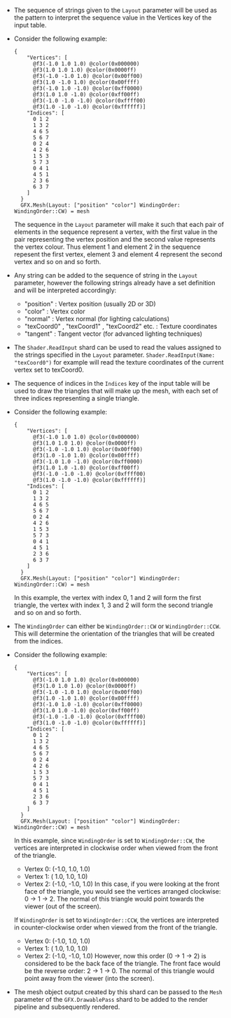 - The sequence of strings given to the `Layout` parameter will be used as the pattern to interpret the sequence value in the Vertices key of the input table.

- Consider the following example:
  ```shards
  {
      "Vertices": [
        @f3(-1.0 1.0 1.0) @color(0x000000)
        @f3(1.0 1.0 1.0) @color(0x0000ff)
        @f3(-1.0 -1.0 1.0) @color(0x00ff00)
        @f3(1.0 -1.0 1.0) @color(0x00ffff)
        @f3(-1.0 1.0 -1.0) @color(0xff0000)
        @f3(1.0 1.0 -1.0) @color(0xff00ff)
        @f3(-1.0 -1.0 -1.0) @color(0xffff00)
        @f3(1.0 -1.0 -1.0) @color(0xffffff)]
      "Indices": [
        0 1 2
        1 3 2
        4 6 5
        5 6 7
        0 2 4
        4 2 6
        1 5 3
        5 7 3
        0 4 1
        4 5 1
        2 3 6
        6 3 7
      ]
    }
    GFX.Mesh(Layout: ["position" "color"] WindingOrder: WindingOrder::CW) = mesh
    ```

    The sequence in the `Layout` parameter will make it such that each pair of elements in the sequence represent a vertex, with the first value in the pair representing the vertex position and the second value represents the vertex colour. Thus element 1 and element 2 in the sequence repesent the first vertex, element 3 and element 4 represent the second vertex and so on and so forth.

- Any string can be added to the sequence of string in the `Layout` parameter, however the following strings already have a set definition and will be interpreted accordingly:
  - "position" : Vertex position (usually 2D or 3D)
  - "color" : Vertex color
  - "normal" : Vertex normal (for lighting calculations)
  - "texCoord0" , "texCoord1" , "texCoord2" etc. : Texture coordinates
  - "tangent" : Tangent vector (for advanced lighting techniques)

- The `Shader.ReadInput` shard can be used to read the values assigned to the strings specified in the `Layout` parameter. `Shader.ReadInput(Name: "texCoord0")` for example will read the texture coordinates of the current vertex set to texCoord0.

- The sequence of indices in the `Indices` key of the input table will be used to draw the triangles that will make up the mesh, with each set of three indices representing a single triangle.

- Consider the following example:
  ```shards
  {
      "Vertices": [
        @f3(-1.0 1.0 1.0) @color(0x000000)
        @f3(1.0 1.0 1.0) @color(0x0000ff)
        @f3(-1.0 -1.0 1.0) @color(0x00ff00)
        @f3(1.0 -1.0 1.0) @color(0x00ffff)
        @f3(-1.0 1.0 -1.0) @color(0xff0000)
        @f3(1.0 1.0 -1.0) @color(0xff00ff)
        @f3(-1.0 -1.0 -1.0) @color(0xffff00)
        @f3(1.0 -1.0 -1.0) @color(0xffffff)]
      "Indices": [
        0 1 2
        1 3 2
        4 6 5
        5 6 7
        0 2 4
        4 2 6
        1 5 3
        5 7 3
        0 4 1
        4 5 1
        2 3 6
        6 3 7
      ]
    }
    GFX.Mesh(Layout: ["position" "color"] WindingOrder: WindingOrder::CW) = mesh
    ```
    In this example, the vertex with index 0, 1 and 2 will form the first triangle, the vertex with index 1, 3 and 2 will form the second triangle and so on and so forth.

- The `WindingOrder` can either be `WindingOrder::CW` or `WindingOrder::CCW`. This will determine the orientation of the triangles that will be created from the indices.

- Consider the following example:
  ```shards
  {
      "Vertices": [
        @f3(-1.0 1.0 1.0) @color(0x000000)
        @f3(1.0 1.0 1.0) @color(0x0000ff)
        @f3(-1.0 -1.0 1.0) @color(0x00ff00)
        @f3(1.0 -1.0 1.0) @color(0x00ffff)
        @f3(-1.0 1.0 -1.0) @color(0xff0000)
        @f3(1.0 1.0 -1.0) @color(0xff00ff)
        @f3(-1.0 -1.0 -1.0) @color(0xffff00)
        @f3(1.0 -1.0 -1.0) @color(0xffffff)]
      "Indices": [
        0 1 2
        1 3 2
        4 6 5
        5 6 7
        0 2 4
        4 2 6
        1 5 3
        5 7 3
        0 4 1
        4 5 1
        2 3 6
        6 3 7
      ]
    }
    GFX.Mesh(Layout: ["position" "color"] WindingOrder: WindingOrder::CW) = mesh
    ```
    In this example, since `WindingOrder` is set to `WindingOrder::CW`, the vertices are interpreted in clockwise order when viewed from the front of the triangle.
    - Vertex 0: (-1.0, 1.0, 1.0)
    - Vertex 1: ( 1.0, 1.0, 1.0)
    - Vertex 2: (-1.0, -1.0, 1.0)
    In this case, if you were looking at the front face of the triangle, you would see the vertices arranged clockwise: 0 -> 1 -> 2.
    The normal of this triangle would point towards the viewer (out of the screen).

    If `WindingOrder` is set to `WindingOrder::CCW`, the vertices are interpreted in counter-clockwise order when viewed from the front of the triangle.
    - Vertex 0: (-1.0, 1.0, 1.0)
    - Vertex 1: ( 1.0, 1.0, 1.0)
    - Vertex 2: (-1.0, -1.0, 1.0)
    However, now this order (0 -> 1 -> 2) is considered to be the back face of the triangle. The front face would be the reverse order: 2 -> 1 -> 0.
    The normal of this triangle would point away from the viewer (into the screen).

- The mesh object output created by this shard can be passed to the `Mesh` parameter of the `GFX.DrawablePass` shard to be added to the render pipeline and subsequently rendered.